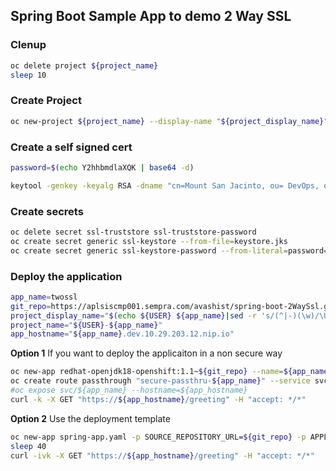 ## Spring Boot Sample App to demo 2 Way SSL


### Clenup 

```sh
oc delete project ${project_name}
sleep 10
```
### Create Project
```sh
oc new-project ${project_name} --display-name "${project_display_name}"
```

### Create a self signed cert

```sh
password=$(echo Y2hhbmdlaXQK | base64 -d)

keytool -genkey -keyalg RSA -dname "cn=Mount San Jacinto, ou= DevOps, o=efficient snob, c=US" -alias mt-san-jacinto -keystore keystore.jks -storepass ${password} -keypass ${password} -validity 360 -keysize 2048 -ext "SAN=dns:two-way-ssl.sdgesi.team.io"
```

### Create secrets

```sh
oc delete secret ssl-truststore ssl-truststore-password
oc create secret generic ssl-keystore --from-file=keystore.jks 
oc create secret generic ssl-keystore-password --from-literal=password=${password}
```

### Deploy the application

```sh
app_name=twossl
git_repo=https://aplsiscmp001.sempra.com/avashist/spring-boot-2WaySsl.git
project_display_name="$(echo ${USER} ${app_name}|sed -r 's/(^|-)(\w)/\U\2/g')"
project_name="${USER}-${app_name}"
app_hostname="${app_name}.dev.10.29.203.12.nip.io"
```


<strong>Option 1</strong> If you want to deploy the applicaiton in a non secure way 
```sh 
oc new-app redhat-openjdk18-openshift:1.1~${git_repo} --name=${app_name} --build-env=GIT_SSL_NO_VERIFY=true
oc create route passthrough "secure-passthru-${app_name}" --service svc/${app_name} --hostname=${app_hostname} --port=8443
#oc expose svc/${app_name} --hostname=${app_hostname}
curl -k -X GET "https://${app_hostname}/greeting" -H "accept: */*"
```

<strong>Option 2</strong> Use the deployment template


```sh 
oc new-app spring-app.yaml -p SOURCE_REPOSITORY_URL=${git_repo} -p APPLICATION_DOMAIN="${app_hostname}" 
sleep 40
curl -ivk -X GET "https://${app_hostname}/greeting" -H "accept: */*"

```


